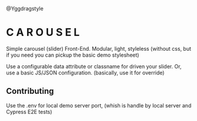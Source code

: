 @Yggdragstyle

# C A R O U S E L

Simple carousel (slider) Front-End.
Modular, light, styleless (without css, but if you need you can pickup the basic demo stylesheet)

Use a configurable data attribute or classname for driven your slider.
Or, use a basic JS/JSON configuration. (basically, use it for override)

## Contributing

Use the .env for local demo server port, (whish is handle by local server and Cypress E2E tests)
